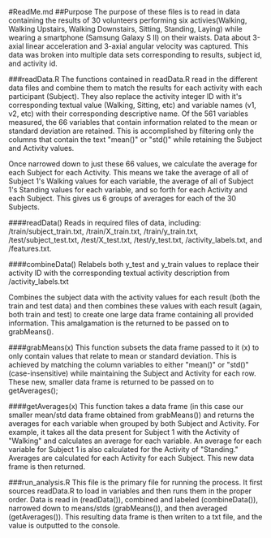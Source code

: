 #ReadMe.md
##Purpose
The purpose of these files is to read in data containing the results of 30 volunteers performing six activies(Walking, Walking Upstairs, Walking Downstairs, Sitting, Standing, Laying) while wearing a smartphone (Samsung Galaxy S II) on their waists. Data about 3-axial linear acceleration and 3-axial angular velocity was captured. This data was broken into multiple data sets corresponding to results, subject id, and activity id.

###readData.R
The functions contained in readData.R read in the different data files and combine them to match the results for each activity with each participant (Subject). They also replace the activity integer ID with it's corresponding textual value (Walking, Sitting, etc) and variable names (v1, v2, etc) with their corresponding descriptive name. Of the 561 variables measured, the 66 variables that contain information related to the mean or standard deviation are retained. This is accomplished by filtering only the columns that contain the text "mean()" or "std()" while retaining the Subject and Activity values.

Once narrowed down to just these 66 values, we calculate the average for each Subject for each Activity. This means we take the average of all of Subject 1's Walking values for each variable, the average of all of Subject 1's Standing values for each variable, and so forth for each Activity and each Subject. This gives us 6 groups of averages for each of the 30 Subjects.

####readData()
Reads in required files of data, including: /train/subject_train.txt, /train/X_train.txt, /train/y_train.txt, /test/subject_test.txt, /test/X_test.txt, /test/y_test.txt, /activity_labels.txt, and /features.txt.

####combineData()
Relabels both y_test and y_train values to replace their activity ID with the corresponding textual activity description from /activity_labels.txt

Combines the subject data with the activity values for each result (both the train and  test data) and then combines these values with each result (again, both train and test) to create one large data frame containing all provided information. This amalgamation is the returned to be passed on to grabMeans().

####grabMeans(x)
This function subsets the data frame passed to it (x) to only contain values that relate to mean or standard deviation. This is achieved by matching the column variables to either "mean()" or "std()" (case-insensitive) while maintaining the Subject and Activity for each row. These new, smaller data frame is returned to be passed on to getAverages();

####getAverages(x)
This function takes a data frame (in this case our smaller mean/std data frame obtained from  grabMeans()) and returns the averages for each variable when grouped by both Subject and Activity. For example, it takes all the data present for Subject 1 with the Activity of "Walking" and calculates an average for each variable. An average for each variable for Subject 1 is also calculated for the Activity of "Standing." Averages are calculated for each Activity for each Subject. This new data frame is then returned.

###run_analysis.R
This file is the primary file for running the process. It first sources readData.R to load in variables and then runs them in the proper order.
Data is read in (readData()), combined and labeled (combineData()), narrowed down to means/stds (grabMeans()), and then averaged (getAverages()). This resulting data frame is then writen to a txt file, and the value is outputted to the console.